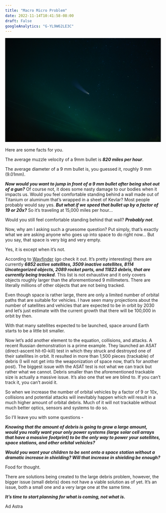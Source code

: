 ```yaml
---
title: "Macro Micro Problem"
date: 2022-11-14T10:41:58-08:00
draft: False
googleAnalytics: "G-YL9W62LE3C"
---
```


![asteriod](asteriod.jpg)

Here are some facts for you. 

The average muzzle velocity of a 9mm bullet is ***820 miles per hour***. 

The average diameter of a 9 mm bullet is, you guessed it, roughly 9 mm (9.01mm). 

***Now would you want to jump in front of a 9 mm bullet after being shot out of a gun?*** Of course not, it does some nasty damage to our bodies when it impacts us. Would you feel comfortable standing behind a wall made out of Titanium or aluminum that’s wrapped in a sheet of Kevlar?  Most people probably would say yes. ***But what if we speed that bullet up by a factor of 19 or 20x?*** So it’s traveling at 15,000 miles per hour…

Would you still feel comfortable standing behind that wall? ***Probably not***. 

Now, why am I asking such a gruesome question? Put simply, that’s exactly what we are asking anyone who goes up into space to do right now… But you say, that space is very big and very empty. 

Yes, it is except when it’s not. 

According to [Wayfinder](https://www.privateer.com/) (go check it out. It’s pretty interesting) there are currently ***6852 active satellites, 3509 inactive satellites, 8114 Uncategorized objects, 2089 rocket parts, and 11823 debris, that are currently being tracked***. This list is not exhaustive and it only covers objects roughly larger than the aforementioned 9 millimeters. There are literally millions of other objects that are not being tracked. 

Even though space is rather large, there are only a limited number of orbital paths that are suitable for vehicles. I have seen many projections about the number of satellites and vehicles that are expected to be in orbit by 2030 and let’s just estimate with the current growth that there will be 100,000 in orbit by then. 

With that many satellites expected to be launched, space around Earth starts to be a little bit smaller. 

Now let’s add another element to the equation, collisions, and attacks. A recent Russian demonstration is a prime example. They launched an ASAT (direct-ascent hit-t0-kill) test in which they struck and destroyed one of their satellites in orbit. It resulted in more than 1,500 pieces (trackable) of debris (I will not get into the weaponization of space now, that’s for another post). The biggest issue with the ASAT test is not what we can track but rather what we cannot. Debris smaller than the aforementioned trackable size is actually a massive issue. It’s also one that we are blind to. If you can’t track it, you can’t avoid it. 

So when we increase the number of orbital vehicles by a factor of 9 or 10x, collisions and potential attacks will inevitably happen which will result in a much higher amount of orbital debris. Much of it will not trackable without much better optics, sensors and systems to do so.

So I’ll leave you with some questions - 

***Knowing that the amount of debris is going to grow a large amount, would you really want your only power systems (large solar cell arrays that have a massive footprint) to be the only way to power your satellites, space stations, and other orbital vehicles?***

***Would you want your children to be sent onto a space station without a dramatic increase in shielding? Will that increase in shielding be enough?***

Food for thought. 

There are solutions being created to the large debris problem, however, the bigger issue (small debris) does not have a viable solution as of yet. It’s an issue, both a small one and a very large one at the same time.

***It’s time to start planning for what is coming, not what is.***

Ad Astra
